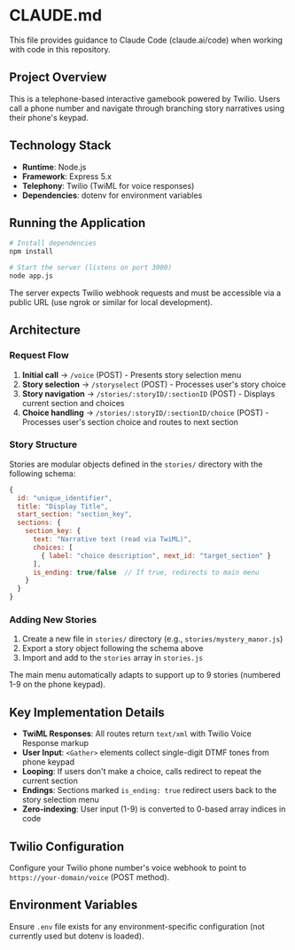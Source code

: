 # CLAUDE.md

This file provides guidance to Claude Code (claude.ai/code) when working with code in this repository.

## Project Overview

This is a telephone-based interactive gamebook powered by Twilio. Users call a phone number and navigate through branching story narratives using their phone's keypad.

## Technology Stack

- **Runtime**: Node.js
- **Framework**: Express 5.x
- **Telephony**: Twilio (TwiML for voice responses)
- **Dependencies**: dotenv for environment variables

## Running the Application

```bash
# Install dependencies
npm install

# Start the server (listens on port 3000)
node app.js
```

The server expects Twilio webhook requests and must be accessible via a public URL (use ngrok or similar for local development).

## Architecture

### Request Flow

1. **Initial call** → `/voice` (POST) - Presents story selection menu
2. **Story selection** → `/storyselect` (POST) - Processes user's story choice
3. **Story navigation** → `/stories/:storyID/:sectionID` (POST) - Displays current section and choices
4. **Choice handling** → `/stories/:storyID/:sectionID/choice` (POST) - Processes user's section choice and routes to next section

### Story Structure

Stories are modular objects defined in the `stories/` directory with the following schema:

```javascript
{
  id: "unique_identifier",
  title: "Display Title",
  start_section: "section_key",
  sections: {
    section_key: {
      text: "Narrative text (read via TwiML)",
      choices: [
        { label: "choice description", next_id: "target_section" }
      ],
      is_ending: true/false  // If true, redirects to main menu
    }
  }
}
```

### Adding New Stories

1. Create a new file in `stories/` directory (e.g., `stories/mystery_manor.js`)
2. Export a story object following the schema above
3. Import and add to the `stories` array in `stories.js`

The main menu automatically adapts to support up to 9 stories (numbered 1-9 on the phone keypad).

## Key Implementation Details

- **TwiML Responses**: All routes return `text/xml` with Twilio Voice Response markup
- **User Input**: `<Gather>` elements collect single-digit DTMF tones from phone keypad
- **Looping**: If users don't make a choice, calls redirect to repeat the current section
- **Endings**: Sections marked `is_ending: true` redirect users back to the story selection menu
- **Zero-indexing**: User input (1-9) is converted to 0-based array indices in code

## Twilio Configuration

Configure your Twilio phone number's voice webhook to point to `https://your-domain/voice` (POST method).

## Environment Variables

Ensure `.env` file exists for any environment-specific configuration (not currently used but dotenv is loaded).
